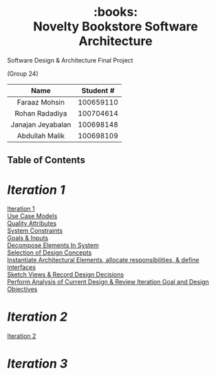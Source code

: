 <h1 align="center">
     <div align="center">
          :books:
     </div>
     Novelty Bookstore Software Architecture
</h1>

<p>
     Software Design & Architecture Final Project
</p>

<p>
     (Group 24)
</p>

| Name  | Student # |
| :-------------: | :-------------: |
| Faraaz Mohsin  | 100659110  |
| Rohan Radadiya  | 100704614  |
| Janajan Jeyabalan  | 100698148  |
| Abdullah Malik  | 100698109  |


## **Table of Contents**

# *Iteration 1*

[Iteration 1](https://github.com/two02k/NoveltyBookstoreArchitecture/tree/main/Iteration1)
</br>
[Use Case Models](https://github.com/two02k/NoveltyBookstoreArchitecture/tree/main/Iteration1/Use%20Case%20Models)
</br>
[Quality Attributes](https://github.com/two02k/NoveltyBookstoreArchitecture/tree/main/Iteration1/Quality%20Attributes)
</br>
[System Constraints](https://github.com/two02k/NoveltyBookstoreArchitecture/tree/main/Iteration1/System%20Constraints)
</br>
[Goals & Inputs](https://github.com/two02k/NoveltyBookstoreArchitecture/tree/main/Iteration1/Goals%20%26%20Inputs)
</br>
[Decompose Elements In System](https://github.com/two02k/NoveltyBookstoreArchitecture/tree/main/Iteration1/Decompose%20Elements%20In%20System)
</br>
[Selection of Design Concepts](https://github.com/two02k/NoveltyBookstoreArchitecture/tree/main/Iteration1#selection-of-design-concepts)
</br>
[Instantiate Architectural Elements, allocate responsibilities, & define interfaces](https://github.com/two02k/NoveltyBookstoreArchitecture/tree/main/Iteration1/Instantiate%20Architectural%20Elements)
</br>
[Sketch Views & Record Design Decisions](https://github.com/two02k/NoveltyBookstoreArchitecture/tree/main/Iteration1/Sketch%20Views%20%26%20Record%20Design%20Decisions)
</br>
[Perform Analysis of Current Design & Review Iteration Goal and Design Objectives](https://github.com/two02k/NoveltyBookstoreArchitecture/tree/main/Iteration1/Analysis)

# *Iteration 2*

[Iteration 2](https://github.com/two02k/NoveltyBookstoreArchitecture/tree/main/Iteration2)

# *Iteration 3*
